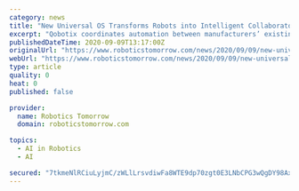 ```yaml
---
category: news
title: "New Universal OS Transforms Robots into Intelligent Collaborators that Interact and Learn from Humans, Other Robots"
excerpt: "Qobotix coordinates automation between manufacturers’ existing robots to boost productivity, lower costs; Enables flexibility to quickly adapt manufacturing processes while allowing for social distanc"
publishedDateTime: 2020-09-09T13:17:00Z
originalUrl: "https://www.roboticstomorrow.com/news/2020/09/09/new-universal-os-transforms-robots-into-intelligent-collaborators-that-interact-and-learn-from-humans-other-robots/15669/"
webUrl: "https://www.roboticstomorrow.com/news/2020/09/09/new-universal-os-transforms-robots-into-intelligent-collaborators-that-interact-and-learn-from-humans-other-robots/15669/"
type: article
quality: 0
heat: 0
published: false

provider:
  name: Robotics Tomorrow
  domain: roboticstomorrow.com

topics:
  - AI in Robotics
  - AI

secured: "7tkmeNlRCiuLyjmC/zWLlLrsvdiwFa8WTE9dp70zgt0E3LNbCPG3wQgDY98Ax158jdyKqmqOTY/6fYByjqBCha3ccNtVgCmQmfuyZfhpnZIKFkJWdvjS8UywrjLLZfmmuRbKgtsWeIV72Bb6Z59kojqOnaNpMrjfxZRsNf+RyBtSfGCjA/dk5hlCRlmh+GUuOpbPM5NlXM3SgkRu21KGrgrRRSXOuICFFmTYVt51rT1nJqRjiwYI3MaJ23H2RKX1gH12NkWUC17KEQdChQpuJ3PmTS9ay6jPyRq5X7MvZ3ZraS7v7nndnZ6mcYwrgGJfErxC7QoiC0A3f+Za/jKHjRNHIfB2lPWstgTvG03jYwQ=;Ngc3Vg+BIMb2S9A+nfNqoA=="
---
```


